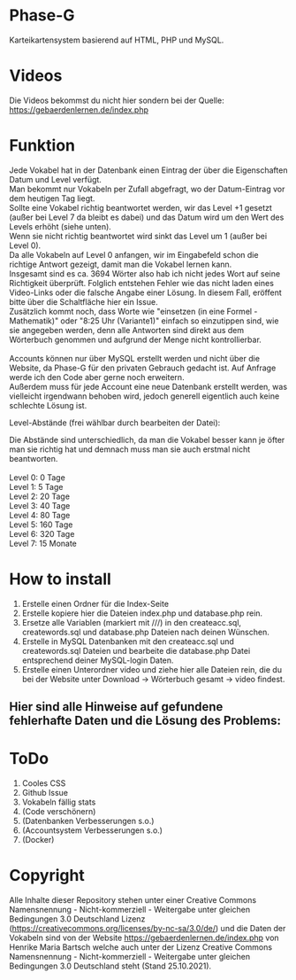 # Phase-G
Karteikartensystem basierend auf HTML, PHP und MySQL.
# Videos
Die Videos bekommst du nicht hier sondern bei der Quelle: https://gebaerdenlernen.de/index.php
# Funktion
Jede Vokabel hat in der Datenbank einen Eintrag der über die Eigenschaften Datum und Level verfügt.<br>
Man bekommt nur Vokabeln per Zufall abgefragt, wo der Datum-Eintrag vor dem heutigen Tag liegt.<br>
Sollte eine Vokabel richtig beantwortet werden, wir das Level +1 gesetzt (außer bei Level 7 da bleibt es dabei) und das Datum wird um den Wert des Levels erhöht (siehe unten).<br>
Wenn sie nicht richtig beantwortet wird sinkt das Level um 1 (außer bei Level 0).<br>
Da alle Vokabeln auf Level 0 anfangen, wir im Eingabefeld schon die richtige Antwort gezeigt, damit man die Vokabel lernen kann.<br>
Insgesamt sind es ca. 3694 Wörter also hab ich nicht jedes Wort auf seine Richtigkeit überprüft. Folglich entstehen Fehler wie das nicht laden eines Video-Links oder die falsche Angabe einer Lösung. In diesem Fall, eröffent bitte über die Schaltfläche hier ein Issue.<br>
Zusätzlich kommt noch, dass Worte wie "einsetzen (in eine Formel - Mathematik)" oder "8:25 Uhr (Variante1)" einfach so einzutippen sind, wie sie angegeben werden, denn alle Antworten sind direkt aus dem Wörterbuch genommen und aufgrund der Menge nicht kontrollierbar.<br><br>
Accounts können nur über MySQL erstellt werden und nicht über die Website, da Phase-G für den privaten Gebrauch gedacht ist. Auf Anfrage werde ich den Code aber gerne noch erweitern.<br>
Außerdem muss für jede Account eine neue Datenbank erstellt werden, was vielleicht irgendwann behoben wird, jedoch generell eigentlich auch keine schlechte Lösung ist.



Level-Abstände (frei wählbar durch bearbeiten der Datei):

Die Abstände sind unterschiedlich, da man die Vokabel besser kann je öfter man sie richtig hat und demnach muss man sie auch erstmal nicht beantworten.<br><br>
Level 0: 0 Tage<br>
Level 1: 5 Tage<br>
Level 2: 20 Tage<br>
Level 3: 40 Tage<br>
Level 4: 80 Tage<br>
Level 5: 160 Tage<br>
Level 6: 320 Tage<br>
Level 7: 15 Monate<br>
# How to install
1. Erstelle einen Ordner für die Index-Seite
2. Erstelle kopiere hier die Dateien index.php und database.php rein.
3. Ersetze alle Variablen (markiert mit ///) in den createacc.sql, createwords.sql und database.php Dateien nach deinen Wünschen.
4. Erstelle in MySQL Datenbanken mit den createacc.sql und createwords.sql Dateien und bearbeite die database.php Datei entsprechend deiner MySQL-login Daten.
5. Erstelle einen Unterordner video und ziehe hier alle Dateien rein, die du bei der Website unter Download -> Wörterbuch gesamt -> video findest.

Hier sind alle Hinweise auf gefundene fehlerhafte Daten und die Lösung des Problems:
---
# ToDo
1. Cooles CSS
2. Github Issue
3. Vokabeln fällig stats
4. (Code verschönern)
5. (Datenbanken Verbesserungen s.o.)
6. (Accountsystem Verbesserungen s.o.)
7. (Docker)
# Copyright
Alle Inhalte dieser Repository stehen unter einer Creative Commons Namensnennung - Nicht-kommerziell - Weitergabe unter gleichen Bedingungen 3.0 Deutschland Lizenz (https://creativecommons.org/licenses/by-nc-sa/3.0/de/) und die Daten der Vokabeln sind von der Website https://gebaerdenlernen.de/index.php von Henrike Maria Bartsch welche auch unter der Lizenz Creative Commons Namensnennung - Nicht-kommerziell - Weitergabe unter gleichen Bedingungen 3.0 Deutschland steht (Stand 25.10.2021).
